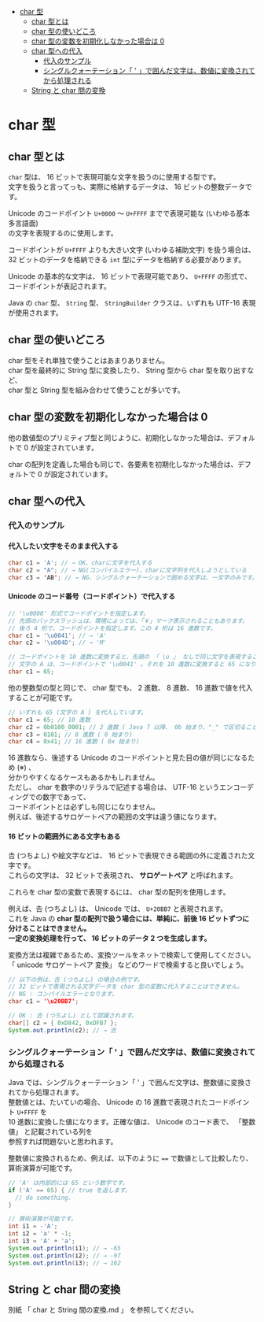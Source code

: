 <!-- TOC START min:1 max:3 link:true asterisk:false update:true -->
- [char 型](#char-型)
  - [char 型とは](#char-型とは)
  - [char 型の使いどころ](#char-型の使いどころ)
  - [char 型の変数を初期化しなかった場合は 0](#char-型の変数を初期化しなかった場合は-0)
  - [char 型への代入](#char-型への代入)
    - [代入のサンプル](#代入のサンプル)
    - [シングルクォーテーション「 ' 」で囲んだ文字は、数値に変換されてから処理される](#シングルクォーテーション--で囲んだ文字は数値に変換されてから処理される)
  - [String と char 間の変換](#string-と-char-間の変換)
<!-- TOC END -->


# char 型

## char 型とは

`char` 型は、 16 ビットで表現可能な文字を扱うのに使用する型です。  
文字を扱うと言ってっも、実際に格納するデータは、 16 ビットの整数データです。

Unicode のコードポイント `U+0000` ～ `U+FFFF` までで表現可能な (いわゆる基本多言語面)  
の文字を表現するのに使用します。

コードポイントが `U+FFFF` よりも大きい文字 (いわゆる補助文字) を扱う場合は、  
32 ビットのデータを格納できる `int` 型にデータを格納する必要があります。

Unicode の基本的な文字は、 16 ビットで表現可能であり、 `U+FFFF` の形式で、コードポイントが表記されます。

Java の `char` 型、 `String` 型、 `StringBuilder` クラスは、いずれも UTF-16 表現が使用されます。  


## char 型の使いどころ

char 型をそれ単独で使うことはあまりありません。  
char 型を最終的に String 型に変換したり、 String 型から char 型を取り出すなど、  
char 型と String 型を組み合わせて使うことが多いです。


## char 型の変数を初期化しなかった場合は 0

他の数値型のプリミティブ型と同じように、初期化しなかった場合は、デフォルトで 0 が設定されています。

char の配列を定義した場合も同じで、各要素を初期化しなかった場合は、デフォルトで 0 が設定されています。


## char 型への代入

### 代入のサンプル

#### 代入したい文字をそのまま代入する

```java
char c1 = 'A'; // → OK、charに文字を代入する
char c2 = "A"; // → NG(コンパイルエラー)、charに文字列を代入しようとしている
char c3 = 'AB'; // → NG、シングルクォーテーションで囲める文字は、一文字のみです。
```

#### Unicode のコード番号（コードポイント）で代入する

```Java
// '\u0000' 形式でコードポイントを指定します。
// 先頭のバックスラッシュは、環境によっては、「￥」マーク表示されることもあります。
// 後ろ 4 桁で、コードポイントを指定します。この 4 桁は 16 進数です。
char c1 = '\u0041'; // → 'A'
char c2 = '\u004D'; // → 'M'
```

```Java
// コードポイントを 10 進数に変換すると、先頭の 「 \u 」 なしで同じ文字を表現することができます。
// 文字の A は、コードポイントで '\u0041' 。それを 10 進数に変換すると 65 になります。
char c1 = 65;
```

他の整数型の型と同じで、 char 型でも、 2 進数、 8 進数、 16 進数で値を代入することが可能です。

```java
// いずれも 65 (文字の A ) を代入しています。
char c1 = 65; // 10 進数
char c2 = 0b0100_0001; // 2 進数 ( Java 7 以降、 0b 始まり、"_" で区切ることもできる)
char c3 = 0101; // 8 進数 ( 0 始まり)
char c4 = 0x41; // 16 進数 ( 0x 始まり)
```

16 進数なら、後述する Unicode のコードポイントと見た目の値が同じになるため (※) 、  
分かりやすくなるケースもあるかもしれません。  
ただし、 char を数字のリテラルで記述する場合は、 UTF-16 というエンコーディングでの数字であって、  
コードポイントとは必ずしも同じになりません。  
例えば、後述するサロゲートペアの範囲の文字は違う値になります。


#### 16 ビットの範囲外にある文字もある

𠮷 (つちよし) や絵文字などは、 16 ビットで表現できる範囲の外に定義された文字です。  
これらの文字は、 32 ビットで表現され、 **サロゲートペア** と呼ばれます。

これらを char 型の変数で表現するには、 char 型の配列を使用します。

例えば、𠮷 (つちよし) は、 Unicode では、 `U+20BB7` と表現されます。  
これを Java の **char 型の配列で扱う場合には、単純に、前後 16 ビットずつに分けることはできません。  
一定の変換処理を行って、 16 ビットのデータ 2 つを生成します。**

変換方法は複雑であるため、変換ツールをネットで検索して使用してください。
「 unicode サロゲートペア 変換」 などのワードで検索すると良いでしょう。

```Java
// 以下の例は、𠮷 (つちよし) の場合の例です。
// 32 ビットで表現される文字データを char 型の変数に代入することはできません。
// NG : コンパイルエラーとなります。
char c1 = '\u20BB7';

// OK : 𠮷 (つちよし) として認識されます。
char[] c2 = { 0xD842, 0xDFB7 };
System.out.println(c2); // → 𠮷
```


### シングルクォーテーション「 ' 」で囲んだ文字は、数値に変換されてから処理される

Java では、シングルクォーテーション「 ' 」で囲んだ文字は、整数値に変換されてから処理されます。  
整数値とは、たいていの場合、 Unicode の 16 進数で表現されたコードポイント `U+FFFF` を  
10 進数に変換した値になります。正確な値は、 Unicode のコード表で、 「整数値」 と記載されている列を  
参照すれば問題ないと思われます。

整数値に変換されるため、例えば、以下のように `==` で数値として比較したり、算術演算が可能です。

```Java
// 'A' は内部的には 65 という数字です。
if ('A' == 65) { // true を返します。
  // do something.
}

// 算術演算が可能です。
int i1 = -'A';
int i2 = 'a' * -1;
int i3 = 'A' + 'a';
System.out.println(i1); // → -65
System.out.println(i2); // → -97
System.out.println(i3); // → 162
```


## String と char 間の変換

別紙 「 char と String 間の変換.md 」 を参照してください。
